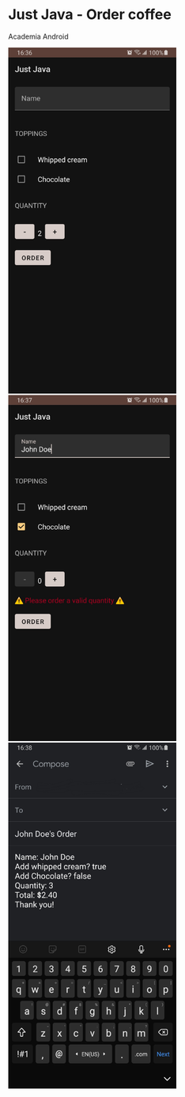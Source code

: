 # Just Java - Order coffee
Academia Android

 <img src = "/screenShots/Just_Java_1.jpg" height = 700>
 <img src = "/screenShots/Just_Java_2.jpg" height = 700>
 <img src = "/screenShots/Just_Java_3.jpg" height = 700>

